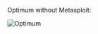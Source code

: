 Optimum without Metasploit:

![Optimum](https://user-images.githubusercontent.com/55708909/91416282-cce6a100-e86c-11ea-84df-635d1770a37d.png)




